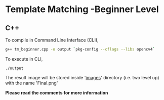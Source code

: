# Template Matching -Beginner Level
## C++
 
To compile in Command Line Interface (CLI),

```sh
g++ tm_beginner.cpp -o output `pkg-config --cflags --libs opencv4`
```
To execute in CLI,
```
./output
```
The result image will be stored inside '[images](https://github.com/MukilSaravanan/TemplateMatching/tree/master/beginner_level/images)' directory (i.e. two level up) with the name 'Final.png'

**Please read the comments for more information**
